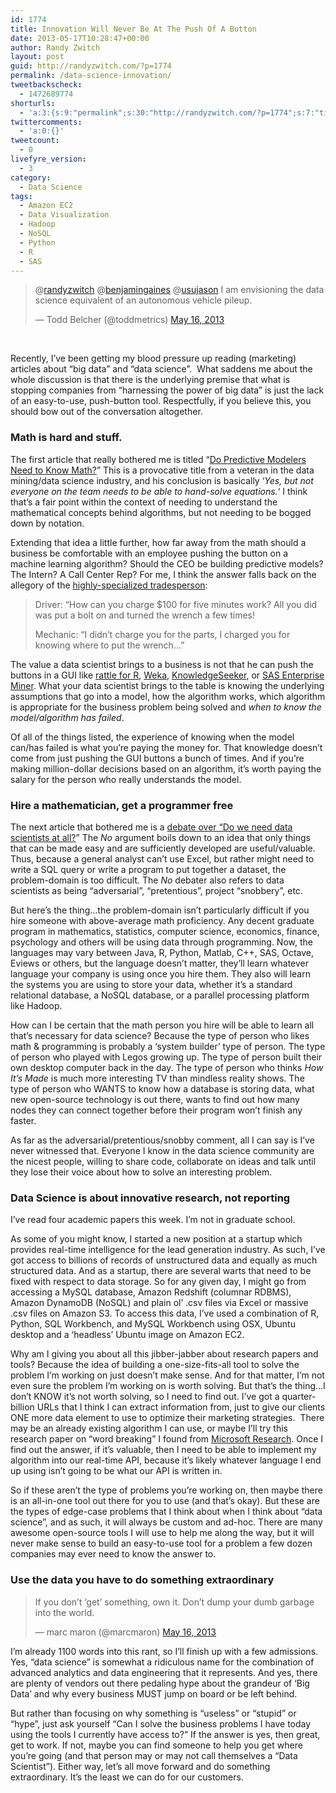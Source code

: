 ```yaml
---
id: 1774
title: Innovation Will Never Be At The Push Of A Button
date: 2013-05-17T10:28:47+00:00
author: Randy Zwitch
layout: post
guid: http://randyzwitch.com/?p=1774
permalink: /data-science-innovation/
tweetbackscheck:
  - 1472689774
shorturls:
  - 'a:3:{s:9:"permalink";s:30:"http://randyzwitch.com/?p=1774";s:7:"tinyurl";s:26:"http://tinyurl.com/a74kncj";s:4:"isgd";s:19:"http://is.gd/obLLNp";}'
twittercomments:
  - 'a:0:{}'
tweetcount:
  - 0
livefyre_version:
  - 3
category:
  - Data Science
tags:
  - Amazon EC2
  - Data Visualization
  - Hadoop
  - NoSQL
  - Python
  - R
  - SAS
---
```

<blockquote class="twitter-tweet" data-conversation="none">
  <p>
    @<a href="https://twitter.com/randyzwitch">randyzwitch</a> @<a href="https://twitter.com/benjamingaines">benjamingaines</a> @<a href="https://twitter.com/usujason">usujason</a> I am envisioning the data science equivalent of an autonomous vehicle pileup.
  </p>

  <p>
    — Todd Belcher (@toddmetrics) <a href="https://twitter.com/toddmetrics/status/335030724375756800">May 16, 2013</a>
  </p>
</blockquote>

&nbsp;

Recently, I&#8217;ve been getting my blood pressure up reading (marketing) articles about &#8220;big data&#8221; and &#8220;data science&#8221;.  What saddens me about the whole discussion is that there is the underlying premise that what is stopping companies from &#8220;harnessing the power of big data&#8221; is just the lack of an easy-to-use, push-button tool. Respectfully, if you believe this, you should bow out of the conversation altogether.

<!--more-->

### Math is hard and stuff.

The first article that really bothered me is titled &#8220;<a title="Do Predictive Modelers need to know math" href="http://smartdatacollective.com/deanabbott/115886/do-predictive-modelers-need-know-math" target="_blank">Do Predictive Modelers Need to Know Math?</a>&#8221; This is a provocative title from a veteran in the data mining/data science industry, and his conclusion is basically &#8216;_Yes, but not everyone on the team needs to be able to hand-solve equations._&#8216; I think that&#8217;s a fair point within the context of needing to understand the mathematical concepts behind algorithms, but not needing to be bogged down by notation.

Extending that idea a little further, how far away from the math should a business be comfortable with an employee pushing the button on a machine learning algorithm? Should the CEO be building predictive models? The Intern? A Call Center Rep? For me, I think the answer falls back on the allegory of the <a title="Snopes" href="http://www.snopes.com/business/genius/where.asp" target="_blank">highly-specialized tradesperson</a>:

> Driver: &#8220;How can you charge $100 for five minutes work? All you did was put a bolt on and turned the wrench a few times!
>
> Mechanic: &#8220;I didn&#8217;t charge you for the parts, I charged you for knowing where to put the wrench&#8230;&#8221;

The value a data scientist brings to a business is not that he can push the buttons in a GUI like <a title="rattle R" href="http://rattle.togaware.com/" target="_blank">rattle for R</a>, <a title="Weka" href="http://www.cs.waikato.ac.nz/ml/weka/" target="_blank">Weka</a>, <a title="KnowledgeSeeker" href="http://www.angoss.com/predictive-analytics-software/products/data-analysis-software" target="_blank">KnowledgeSeeker</a>, or <a title="SAS Enterprise Miner" href="http://www.sas.com/technologies/analytics/datamining/miner/" target="_blank">SAS Enterprise Miner</a>. What your data scientist brings to the table is knowing the underlying assumptions that go into a model, how the algorithm works, which algorithm is appropriate for the business problem being solved and _when to know the model/algorithm has failed_.

Of all of the things listed, the experience of knowing when the model can/has failed is what you&#8217;re paying the money for. That knowledge doesn&#8217;t come from just pushing the GUI buttons a bunch of times. And if you&#8217;re making million-dollar decisions based on an algorithm, it&#8217;s worth paying the salary for the person who really understands the model.





### Hire a mathematician, get a programmer free

The next article that bothered me is a <a title="Business Analytics: Do we need data scientists?" href="http://www.zdnet.com/debate/business-analytics-do-we-need-data-scientists/10119786/rebuttal/#skip-intro" target="_blank">debate over &#8220;Do we need data scientists at all?</a>&#8221; The _No_ argument boils down to an idea that only things that can be made easy and are sufficiently developed are useful/valuable. Thus, because a general analyst can&#8217;t use Excel, but rather might need to write a SQL query or write a program to put together a dataset, the problem-domain is too difficult. The _No_ debater also refers to data scientists as being &#8220;adversarial&#8221;, &#8220;pretentious&#8221;, project &#8220;snobbery&#8221;, etc.

But here&#8217;s the thing&#8230;the problem-domain isn&#8217;t particularly difficult if you hire someone with above-average math proficiency. Any decent graduate program in mathematics, statistics, computer science, economics, finance, psychology and others will be using data through programming. Now, the languages may vary between Java, R, Python, Matlab, C++, SAS, Octave, Eviews or others, but the language doesn&#8217;t matter, they&#8217;ll learn whatever language your company is using once you hire them. They also will learn the systems you are using to store your data, whether it&#8217;s a standard relational database, a NoSQL database, or a parallel processing platform like Hadoop.

How can I be certain that the math person you hire will be able to learn all that&#8217;s necessary for data science? Because the type of person who likes math & programming is probably a &#8216;system builder&#8217; type of person. The type of person who played with Legos growing up. The type of person built their own desktop computer back in the day. The type of person who thinks _How It&#8217;s Made_ is much more interesting TV than mindless reality shows. The type of person who WANTS to know how a database is storing data, what new open-source technology is out there, wants to find out how many nodes they can connect together before their program won&#8217;t finish any faster.

As far as the adversarial/pretentious/snobby comment, all I can say is I&#8217;ve never witnessed that. Everyone I know in the data science community are the nicest people, willing to share code, collaborate on ideas and talk until they lose their voice about how to solve an interesting problem.

### Data Science is about innovative research, not reporting

I&#8217;ve read four academic papers this week. I&#8217;m not in graduate school.

As some of you might know, I started a new position at a startup which provides real-time intelligence for the lead generation industry. As such, I&#8217;ve got access to billions of records of unstructured data and equally as much structured data. And as a startup, there are several warts that need to be fixed with respect to data storage. So for any given day, I might go from accessing a MySQL database, Amazon Redshift (columnar RDBMS), Amazon DynamoDB (NoSQL) and plain ol&#8217; .csv files via Excel or massive .csv files on Amazon S3. To access this data, I&#8217;ve used a combination of R, Python, SQL Workbench, and MySQL Workbench using OSX, Ubuntu desktop and a &#8216;headless&#8217; Ubuntu image on Amazon EC2.

Why am I giving you about all this jibber-jabber about research papers and tools? Because the idea of building a one-size-fits-all tool to solve the problem I&#8217;m working on just doesn&#8217;t make sense. And for that matter, I&#8217;m not even sure the problem I&#8217;m working on is worth solving. But that&#8217;s the thing&#8230;I don&#8217;t KNOW it&#8217;s not worth solving, so I need to find out. I&#8217;ve got a quarter-billion URLs that I think I can extract information from, just to give our clients ONE more data element to use to optimize their marketing strategies.  There may be an already existing algorithm I can use, or maybe I&#8217;ll try this research paper on &#8220;word breaking&#8221; I found from <a title="Work breaking" href="http://research.microsoft.com/apps/mobile/publication.aspx?id=144355" target="_blank">Microsoft Research</a>. Once I find out the answer, if it&#8217;s valuable, then I need to be able to implement my algorithm into our real-time API, because it&#8217;s likely whatever language I end up using isn&#8217;t going to be what our API is written in.

So if these aren&#8217;t the type of problems you&#8217;re working on, then maybe there is an all-in-one tool out there for you to use (and that&#8217;s okay). But these are the types of edge-case problems that I think about when I think about &#8220;data science&#8221;, and as such, it will always be custom and ad-hoc. There are many awesome open-source tools I will use to help me along the way, but it will never make sense to build an easy-to-use tool for a problem a few dozen companies may ever need to know the answer to.

### Use the data you have to do something extraordinary

<blockquote class="twitter-tweet">
  <p>
    If you don&#8217;t &#8216;get&#8217; something, own it. Don&#8217;t dump your dumb garbage into the world.
  </p>

  <p>
    — marc maron (@marcmaron) <a href="https://twitter.com/marcmaron/status/335167001427320832">May 16, 2013</a>
  </p>
</blockquote>

I&#8217;m already 1100 words into this rant, so I&#8217;ll finish up with a few admissions. Yes, &#8220;data science&#8221; is somewhat a ridiculous name for the combination of advanced analytics and data engineering that it represents. And yes, there are plenty of vendors out there pedaling hype about the grandeur of &#8216;Big Data&#8217; and why every business MUST jump on board or be left behind.

But rather than focusing on why something is &#8220;useless&#8221; or &#8220;stupid&#8221; or &#8220;hype&#8221;, just ask yourself &#8220;Can I solve the business problems I have today using the tools I currently have access to?&#8221; If the answer is yes, then great, get to work. If not, maybe you can find someone to help you get where you&#8217;re going (and that person may or may not call themselves a &#8220;Data Scientist&#8221;). Either way, let&#8217;s all move forward and do something extraordinary. It&#8217;s the least we can do for our customers.

&nbsp;
